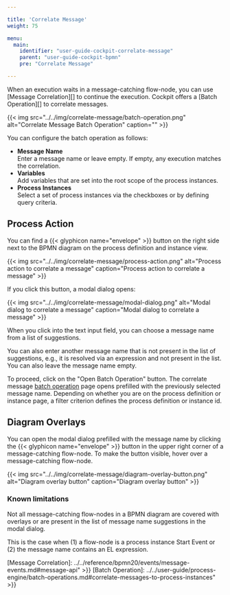 ```yaml
---

title: 'Correlate Message'
weight: 75

menu:
  main:
    identifier: "user-guide-cockpit-correlate-message"
    parent: "user-guide-cockpit-bpmn"
    pre: "Correlate Message"

---
```


When an execution waits in a message-catching flow-node, you can use [Message Correlation][] to 
continue the execution. Cockpit offers a [Batch Operation][] to correlate messages.

{{< img src="../../img/correlate-message/batch-operation.png" alt="Correlate Message Batch Operation" caption="" >}}

You can configure the batch operation as follows:

* **Message Name**\
  Enter a message name or leave empty. If empty, any execution matches the correlation.
* **Variables**\
  Add variables that are set into the root scope of the process instances.
* **Process Instances**\
  Select a set of process instances via the checkboxes or by defining query criteria. 

## Process Action

You can find a {{< glyphicon name="envelope" >}} button on the right side next to the BPMN diagram 
on the process definition and instance view.

{{< img src="../../img/correlate-message/process-action.png" alt="Process action to correlate a message" caption="Process action to correlate a message" >}}

If you click this button, a modal dialog opens:

{{< img src="../../img/correlate-message/modal-dialog.png" alt="Modal dialog to correlate a message" caption="Modal dialog to correlate a message" >}}

When you click into the text input field, you can choose a message name from a list of suggestions.

You can also enter another message name that is not present in the list of suggestions, e.g., it is
resolved via an expression and not present in the list. You can also leave the message name empty.

To proceed, click on the "Open Batch Operation" button. The correlate message [batch operation](../../webapps/cockpit/batch/batch-operation.md) page
opens prefilled with the previously selected message name. Depending on whether you are on the process 
definition or instance page, a filter criterion defines the process definition or instance id.

## Diagram Overlays

You can open the modal dialog prefilled with the message name by clicking the {{< glyphicon name="envelope" >}} button
in the upper right corner of a message-catching flow-node. To make the button visible, hover over a 
message-catching flow-node.

{{< img src="../../img/correlate-message/diagram-overlay-button.png" alt="Diagram overlay button" caption="Diagram overlay button" >}}

### Known limitations
Not all message-catching flow-nodes in a BPMN diagram are covered with overlays or are present
in the list of message name suggestions in the modal dialog. 

This is the case when (1) a flow-node is a process instance Start Event or (2) the message name contains an EL expression.


[Message Correlation]: ../../reference/bpmn20/events/message-events.md#message-api" >}}
[Batch Operation]: ../../user-guide/process-engine/batch-operations.md#correlate-messages-to-process-instances" >}}

